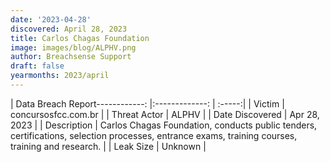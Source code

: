 ```yaml
---
date: '2023-04-28'
discovered: April 28, 2023
title: Carlos Chagas Foundation
image: images/blog/ALPHV.png
author: Breachsense Support
draft: false
yearmonths: 2023/april
---
```


| Data Breach Report------------:     |:-------------:    | :-----:|
| Victim      | concursosfcc.com.br      | 
| Threat Actor      | ALPHV      | 
| Date Discovered      | Apr 28, 2023      | 
| Description      | Carlos Chagas Foundation, conducts public tenders, certifications, selection processes, entrance exams, training courses, training and research.      | 
| Leak Size      | Unknown      | 

